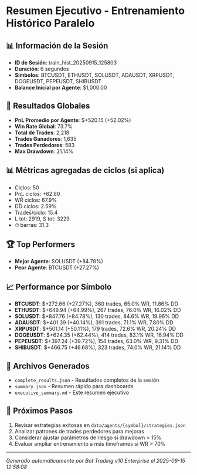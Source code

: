 # Resumen Ejecutivo - Entrenamiento Histórico Paralelo

## 📊 Información de la Sesión
- **ID de Sesión**: train_hist_20250915_125803
- **Duración**: 6 segundos
- **Símbolos**: BTCUSDT, ETHUSDT, SOLUSDT, ADAUSDT, XRPUSDT, DOGEUSDT, PEPEUSDT, SHIBUSDT
- **Balance Inicial por Agente**: $1,000.00

## 🎯 Resultados Globales
- **PnL Promedio por Agente**: $+520.15 (+52.02%)
- **Win Rate Global**: 73.7%
- **Total de Trades**: 2,218
- **Trades Ganadores**: 1,635
- **Trades Perdedores**: 583
- **Max Drawdown**: 21.14%

## 📊 Métricas agregadas de ciclos (si aplica)
- Ciclos: 50
- PnL̄ ciclos: +62.80
- WR̄ ciclos: 67.9%
- DD̄ ciclos: 2.59%
- Trades̄/ciclo: 15.4
- L tot: 2919, S tot: 3229
- ⏱̄ barras: 31.3


## 🏆 Top Performers
- **Mejor Agente**: SOLUSDT (+84.78%)
- **Peor Agente**: BTCUSDT (+27.27%)

## 📈 Performance por Símbolo
- **BTCUSDT**: $+272.66 (+27.27%), 360 trades, 65.0% WR, 11.86% DD
- **ETHUSDT**: $+649.94 (+64.99%), 267 trades, 76.0% WR, 16.02% DD
- **SOLUSDT**: $+847.76 (+84.78%), 130 trades, 84.6% WR, 19.96% DD
- **ADAUSDT**: $+401.39 (+40.14%), 391 trades, 71.1% WR, 7.80% DD
- **XRPUSDT**: $+501.14 (+50.11%), 179 trades, 72.6% WR, 20.24% DD
- **DOGEUSDT**: $+624.35 (+62.44%), 414 trades, 83.1% WR, 16.94% DD
- **PEPEUSDT**: $+397.24 (+39.72%), 154 trades, 63.0% WR, 9.31% DD
- **SHIBUSDT**: $+466.75 (+46.68%), 323 trades, 74.0% WR, 21.14% DD

## 📁 Archivos Generados
- `complete_results.json` - Resultados completos de la sesión
- `summary.json` - Resumen rápido para dashboards
- `executive_summary.md` - Este resumen ejecutivo

## 🎯 Próximos Pasos
1. Revisar estrategias exitosas en `data/agents/{symbol}/strategies.json`
2. Analizar patrones de trades perdedores para mejoras
3. Considerar ajustar parámetros de riesgo si drawdown > 15%
4. Evaluar ampliar entrenamiento a más timeframes si WR > 70%

---
*Generado automáticamente por Bot Trading v10 Enterprise el 2025-09-15 12:58:08*

